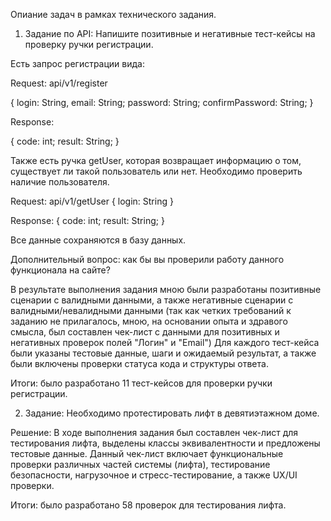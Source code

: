 Опиание задач в рамках технического задания.
1. Задание по API: Напишите позитивные и негативные тест-кейсы на проверку ручки регистрации.

Есть запрос регистрации вида:

Request: api/v1/register

{ login: String, email: String; password: String; confirmPassword: String; }

Response:

{ code: int; result: String; }

Также есть ручка getUser, которая возвращает информацию о том, существует ли такой пользователь или нет. Необходимо проверить наличие пользователя.

Request: api/v1/getUser { login: String }

Response: { code: int; result: String; }

Все данные сохраняются в базу данных.

Дополнительный вопрос: как бы вы проверили работу данного функционала на сайте?

В результате выполнения задания мною были разработаны позитивные сценарии с валидными данными, а также негативные сценарии с валидными/невалидными данными (так как четких требований к заданию не прилагалось, мною, на основании опыта и здравого смысла, был составлен чек-лист с данными для позитивных и негативных проверок полей "Логин" и "Email") Для каждого тест-кейса были указаны тестовые данные, шаги и ожидаемый результат, а также были включены проверки статуса кода и структуры ответа.

Итоги: было разработано 11 тест-кейсов для проверки ручки регистрации.

2. Задание: Необходимо протестировать лифт в девятиэтажном доме.

Решение: В ходе выполнения задания был составлен чек-лист для тестирования лифта, выделены классы эквивалентности и предложены тестовые данные. Данный чек-лист включает функциональные проверки различных частей системы (лифта), тестирование безопасности, нагрузочное и стресс-тестирование, а также UX/UI проверки.

Итоги: было разработано 58 проверок для тестирования лифта.
